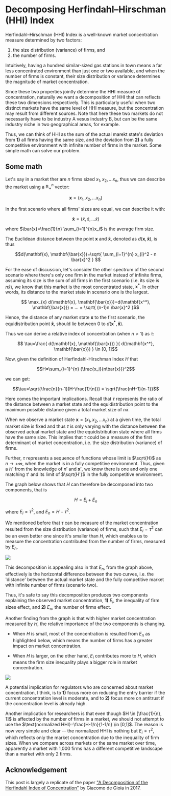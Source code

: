# Decomposing Herfindahl–Hirschman (HHI) Index

Herfindahl–Hirschman (HHI) Index is a well-known market concentration measure
determined by two factors: 

1. the size distribution (variance) of firms, and
2. the number of firms. 

Intuitively, having a hundred similar-sized gas stations in town means a far
less concentrated environment than just one or two available, and when the
number of firms is constant, their size distribution or variance determines the
magnitude of market concentration.

Since these two properties jointly determine the HHI measure of concentration,
naturally we want a decomposition of HHI that can reflects these two dimensions
respectively. This is particularly useful when two distinct markets have the
same level of HHI measure, but the concentration may result from different
sources. Note that here these two markets do not necessarily have to be industry
A vesus industry B, but can be the same industry niche in two geographical
areas, for example.

Thus, we can think of HHI as the sum of the actual marekt state's deviation from
**1)** all firms having the same size, and the deviation from **2)** a fully
competitive environment with infinite number of firms in the market. Some simple
math can solve our problem.

## Some math

Let's say in a market ther are $n$ firms sized $x_1, x_2, ... x_n$, thus we can
describe the market using a $\mathbb R_+^n$ vector:

$$\mathbf{x}=(x_1, x_2, ... x_n)$$

In the first scenario where all firms' sizes are equal, we can describe it with:

$$\mathbf{\bar{x}}=(\bar{x}, \bar{x}, ... \bar{x}) $$

where $\bar{x}=\frac{1}{n} \sum_{i=1}^{n}x_i$ is the average firm size.

The Euclidean distance between the point $\mathbf{x}$ and $\mathbf{\bar{x}}$,
denoted as $d(\mathbf{x}, \mathbf{\bar{x}})$, is thus

$$d(\mathbf{x}, \mathbf{\bar{x}})=\sqrt{ \sum_{i=1}^{n} x_{i}^2 - n \bar{x}^2 }
$$

For the ease of discussion, let's consider the other spectrum of the second
scenario where there's only one firm in the market instead of infinite firms,
assuming its size is the sum of all firms in the first scenario (i.e. its size
is $n\bar{x}$), we know that this market is the most concentrated state,
$\mathbf{x^*}$. In other words, its distance to the market state in scenario one
is the largest.

$$ \max_{x} d(\mathbf{x}, \mathbf{\bar{x}})=d(\mathbf{x^*}, \mathbf{\bar{x}}) =
... = \sqrt{ (n-1)n \bar{x}^2 }$$

Hence, the distance of any market state $\mathbf{x}$ to the first scenario, the
equidistribution point $\mathbf{\bar{x}}$, should lie between $0$ to
$d(\mathbf{x^*}, \mathbf{\bar{x}})$. 

Thus we can derive a relative index of concentration (when $n>1$) as $\tau$:

$$ \tau=\frac{ d(\mathbf{x}, \mathbf{\bar{x}}) }{ d(\mathbf{x^*},
\mathbf{\bar{x}}) } \in [0, 1]$$

Now, given the definition of Herfindahl-Hirschman Index $H$ that

$$H=\sum_{i=1}^{n} (\frac{x_i}{n\bar{x}})^2$$

we can get:

$$\tau=\sqrt{\frac{n}{n-1}(H-\frac{1}{n})} = \sqrt{\frac{nH-1}{n-1}}$$

Here comes the important implications. Recall that $\tau$ represents the ratio
of the distance between a market state and the equidistribution point to the
maximum possible distance given a total market size of $n\bar{x}$. 

When we observe a market state $\mathbf{x}=(x_1, x_2, ... x_n)$ at a given time,
the total market size is fixed and thus $\tau$ is only varying with the distance
between the observed actual market state and the equidistribution state where
all firms have the same size. This implies that $\tau$ could be a measure of the
first determinant of market concentration, i.e. the size distribution (variance)
of firms.

Further, $\tau$ represents a sequence of functions whose limit is $\sqrt{H}$ as
$n \to +\infty$, when the market is in a fully competitive environment. Thus,
given a $H'$ from the knowledge of $n'$ and $\mathbf{x'}$, we know there is one
and only one matching $\tau'$ and its limit of $\sqrt{H'}$ in the fully
competitive environment.

The graph below shows that $H$ can therefore be decomposed into two components,
that is

$$ H = E_i + E_n $$

where $E_i = \tau^2$, and $E_n = H-\tau^2$.

We mentioned before that $\tau$ can be measure of the market concentration
resulted from the size distribution (variance) of firms, such that $E_i=\tau^2$
can be an even better one since it's smaller than $H$, which enables us to
measure the concentration contributed from the number of firms, measured by
$E_n$.

![](https://mingze-gao.com/images/HHI-decomposition-1.jpg)

This decomposition is appealing also in that $E_n$, from the graph above,
effectively is the horizontal difference between the two curves, i.e. the
'distance' between the actual market state and the fully competitive market with
infinite number of firms (scenario two). 

Thus, it's safe to say this decomposition produces two components explaining the
observed market concentration, **1)** $E_i$, the inequality of firm sizes
effect, and **2)** $E_n$, the number of firms effect.

Another finding from the graph is that with higher market concentration measured
by $H$, the relative importance of the two components is changing. 

- When $H$ is small, most of the concentration is resulted from $E_n$ as
  highlighted below, which means the number of firms has a greater impact on
  market concentration.

- When $H$ is larger, on the other hand, $E_i$ contributes more to $H$, which
  means the firm size inequality plays a bigger role in market concentration.

![](https://mingze-gao.com/images/HHI-decomposition-2.jpg)

A potential implication for regulators who are concerned about market
concentration, I think, is to **1)** focus more on reducing the entry barrier if
the current concentration level is moderate, and to **2)** focus more on
antitrust if the concentration level is already high.

Another implication for researchers is that even though $H \in [\frac{1}{n}, 1]$
is affected by the number of firms in a market, we should not attempt to use the
$\text{normalized HHI}=\frac{H-1/n}{1-1/n} \in [0,1]$. The reason is now very
simple and clear -- the normalized HHI is nothing but $E_i=\tau^2$, which
reflects only the market concentration due to the inequality of firm sizes. When
we compare across markets or the same market over time, apparently a market with
1,000 firms has a different competitive landscape than a market with only 2
firms.

## Acknowledgement

This post is largely a replicate of the paper ["A Decomposition of the
Herfindahl Index of
Concentration"](https://mpra.ub.uni-muenchen.de/82944/1/MPRA_paper_82944.pdf) by
Giacomo de Gioia in 2017.